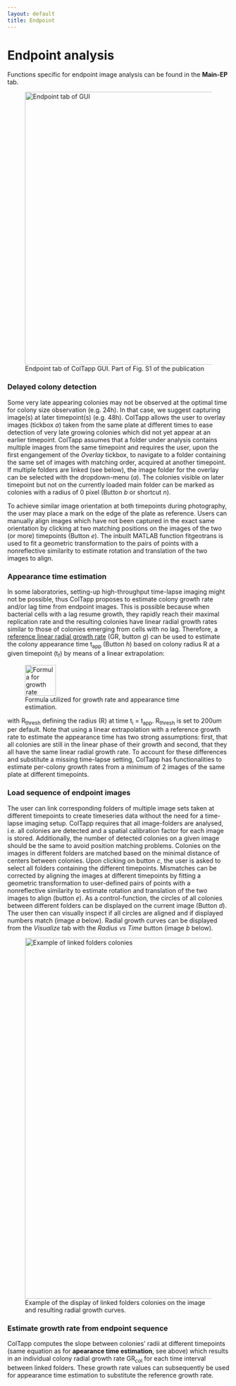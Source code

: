 ```yaml
---
layout: default
title: Endpoint
---
```

# Endpoint analysis

Functions specific for endpoint image analysis can be found in the **Main-EP** tab.
<figure>
  <img src="{{site.url}}/assets/images/EP0.png" alt="Endpoint tab of GUI" height="620px"/>
  <figcaption>Endpoint tab of ColTapp GUI. Part of Fig. S1 of the publication </figcaption>
</figure>

### Delayed colony detection
Some very late appearing colonies may not be observed at the optimal time for colony size observation (e.g. 24h). In that case, we suggest capturing image(s) at later timepoint(s) (e.g. 48h). ColTapp allows the user to overlay images (tickbox _a_) taken from the same plate at different times to ease detection of very late growing colonies which did not yet appear at an earlier timepoint. ColTapp assumes that a folder under analysis contains multiple images from the same timepoint and requires the user, upon the first engangement of the _Overlay_ tickbox, to navigate to a folder containing the same set of images with matching order, acquired at another timepoint. If multiple folders are linked (see below), the image folder for the overlay can be selected with the dropdown-menu (_a_).
The colonies visible on later timepoint but not on the currently loaded main folder can be marked as colonies with a radius of 0 pixel (Button _b_ or shortcut _n_).

To achieve similar image orientation at both timepoints during photography, the user may place a mark on the edge of the plate as reference. Users can manually align images which have not been captured in the exact same orientation by clicking at two matching positions on the images of the two (or more) timepoints (Button _e_). The inbuilt MATLAB function fitgeotrans is used to fit a geometric transformation to the pairs of points with a nonreflective similarity to estimate rotation and translation of the two images to align.

### Appearance time estimation
In some laboratories, setting-up high-throughput time-lapse imaging might not be possible, thus ColTapp proposes to estimate colony growth rate and/or lag time from endpoint images. This is possible because when bacterial cells with a lag resume growth, they rapidly reach their maximal replication rate and the resulting colonies have linear radial growth rates similar to those of colonies emerging from cells with no lag. Therefore, a [reference linear radial growth rate]({{site.url}}/refparam) (GR, button _g_) can be used to estimate the colony appearance time t<sub>app</sub> (Button _h_) based on colony radius R at a given timepoint (t<sub>f</sub>) by means of a linear extrapolation: 
<figure>
  <img src="{{site.url}}/assets/images/EP2.png" alt="Formula for growth rate estimation" height="70px"/>
  <figcaption>Formula utilized for growth rate and appearance time estimation. </figcaption>
</figure>

with R<sub>thresh</sub> defining the radius (R) at time t<sub>i</sub> = t<sub>app</sub>. R<sub>thresh</sub> is set to 200um per default. Note that using a linear extrapolation with a reference growth rate to estimate the appearance time has two strong assumptions: first, that all colonies are still in the linear phase of their growth and second, that they all have the same linear radial growth rate. To account for these differences and substitute a missing time-lapse setting, ColTapp has functionalities to estimate per-colony growth rates from a minimum of 2 images of the same plate at different timepoints.

### Load sequence of endpoint images
The user can link corresponding folders of multiple image sets taken at different timepoints to create timeseries data without the need for a time-lapse imaging setup. ColTapp requires that all image-folders are analysed, i.e. all colonies are detected and a spatial calibration factor for each image is stored. Additionally, the number of detected colonies on a given image should be the same to avoid position matching problems. Colonies on the images in different folders are matched based on the minimal distance of centers between colonies. Upon clicking on button _c_, the user is asked to select all folders containing the different timepoints. Mismatches can be corrected by aligning the images at different timepoints by fitting a geometric transformation to user-defined pairs of points with a nonreflective similarity to estimate rotation and translation of the two images to align (button _e_). As a control-function, the circles of all colonies between different folders can be displayed on the current image (Button _d_). The user then can visually inspect if all circles are aligned and if displayed numbers match (image _a_ below). Radial growth curves can be displayed from the _Visualize_ tab with the _Radius vs Time_ button (image _b_ below).
<figure>
  <img src="{{site.url}}/assets/images/EP1.png" alt="Example of linked folders colonies" height="820px"/>
  <figcaption>Example of the display of linked folders colonies on the image and resulting radial growth curves. </figcaption>
</figure>

### Estimate growth rate from endpoint sequence
ColTapp computes the slope between colonies’ radii at different timepoints (same equation as for **apearance time estimation**, see above) which results in an individual colony radial growth rate GR<sub>col</sub> for each time interval between linked folders. These growth rate values can subsequently be used for appearance time estimation to substitute the reference growth rate.
